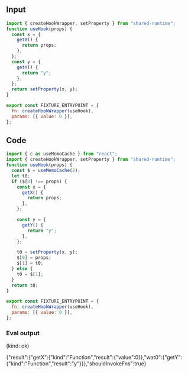 
## Input

```javascript
import { createHookWrapper, setProperty } from "shared-runtime";
function useHook(props) {
  const x = {
    getX() {
      return props;
    },
  };
  const y = {
    getY() {
      return "y";
    },
  };
  return setProperty(x, y);
}

export const FIXTURE_ENTRYPOINT = {
  fn: createHookWrapper(useHook),
  params: [{ value: 0 }],
};

```

## Code

```javascript
import { c as useMemoCache } from "react";
import { createHookWrapper, setProperty } from "shared-runtime";
function useHook(props) {
  const $ = useMemoCache(2);
  let t0;
  if ($[0] !== props) {
    const x = {
      getX() {
        return props;
      },
    };

    const y = {
      getY() {
        return "y";
      },
    };

    t0 = setProperty(x, y);
    $[0] = props;
    $[1] = t0;
  } else {
    t0 = $[1];
  }
  return t0;
}

export const FIXTURE_ENTRYPOINT = {
  fn: createHookWrapper(useHook),
  params: [{ value: 0 }],
};

```
      
### Eval output
(kind: ok) <div>{"result":{"getX":{"kind":"Function","result":{"value":0}},"wat0":{"getY":{"kind":"Function","result":"y"}}},"shouldInvokeFns":true}</div>